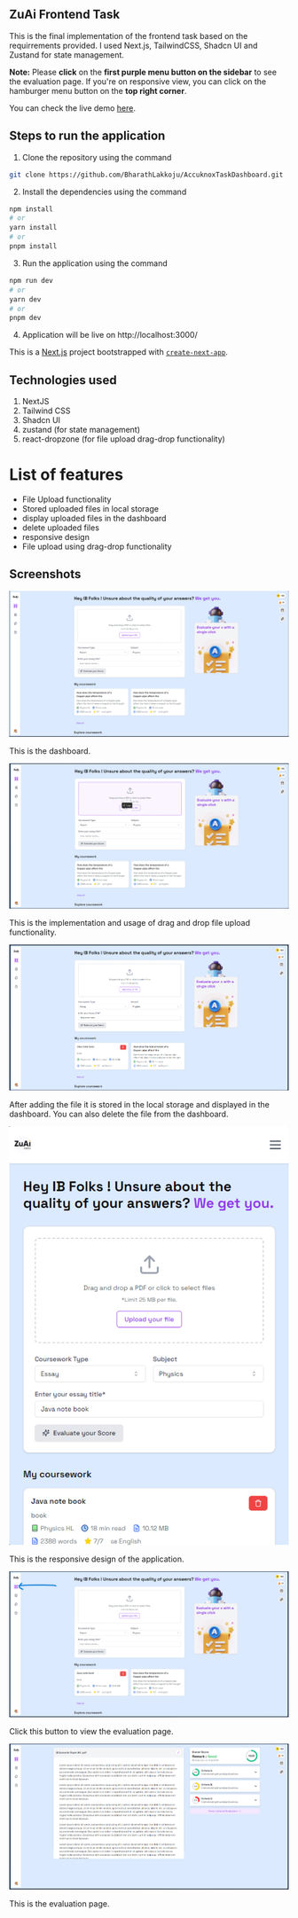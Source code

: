 ## ZuAi Frontend Task

This is the final implementation of the frontend task based on the requirrements provided. I used Next.js, TailwindCSS, Shadcn UI and Zustand for state management.

**Note:** Please **click** on the **first purple menu button on the sidebar** to see the evaluation page. If you're on responsive view, you can click on the hamburger menu button on the **top right corner**.

You can check the live demo [here](https://zuaifrontendtask.vercel.app/).

## Steps to run the application

1. Clone the repository
   using the command

```bash
git clone https://github.com/BharathLakkoju/AccuknoxTaskDashboard.git
```

2. Install the dependencies
   using the command

```bash
npm install
# or
yarn install
# or
pnpm install
```

3. Run the application
   using the command

```bash
npm run dev
# or
yarn dev
# or
pnpm dev
```

4. Application will be live on http://localhost:3000/

This is a [Next.js](https://nextjs.org/) project bootstrapped with [`create-next-app`](https://github.com/vercel/next.js/tree/canary/packages/create-next-app).

## Technologies used

1. NextJS
2. Tailwind CSS
3. Shadcn UI
4. zustand (for state management)
5. react-dropzone (for file upload drag-drop functionality)

# List of features

- File Upload functionality
- Stored uploaded files in local storage
- display uploaded files in the dashboard
- delete uploaded files
- responsive design
- File upload using drag-drop functionality

## Screenshots

![Screenshot 2023-07-07 at 11 11 07 PM](/public/image.png)

This is the dashboard.

![Screenshot 2023-07-07 at 11 11 07 PM](/public/image1.png)

This is the implementation and usage of drag and drop file upload functionality.

![Screenshot 2023-07-07 at 11 11 07 PM](/public/image2.png)

After adding the file it is stored in the local storage and displayed in the dashboard. You can also delete the file from the dashboard.

![Screenshot 2023-07-07 at 11 11 07 PM](/public/image3.png)

This is the responsive design of the application.

![Screenshot 2023-07-07 at 11 11 07 PM](/public/image4.png)

Click this button to view the evaluation page.

![Screenshot 2023-07-07 at 11 11 07 PM](/public/image5.png)

This is the evaluation page.

